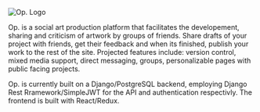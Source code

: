 ![Op. Logo](https://ibb.co/4gyjqB9)
<!-- Format: ![Alt Text](url) -->

Op. is a social art production platform that facilitates the developement, sharing and criticism of artwork by groups of friends. Share drafts of your project with friends, get their feedback and when its finished, publish your work to the rest of the site. Projected features include: version control, mixed media support, direct messaging, groups, personalizable pages with public facing projects.

Op. is currently built on a Django/PostgreSQL backend, employing Django Rest Rramework/SimpleJWT for the API and authentication respectivly. The frontend is built with React/Redux.